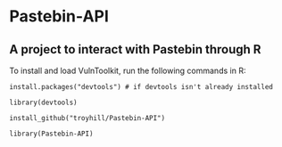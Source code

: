 # Pastebin-API

## A project to interact with Pastebin through R


To install and load VulnToolkit, run the following commands in R:

    install.packages("devtools") # if devtools isn't already installed

    library(devtools)

    install_github("troyhill/Pastebin-API")

    library(Pastebin-API)

